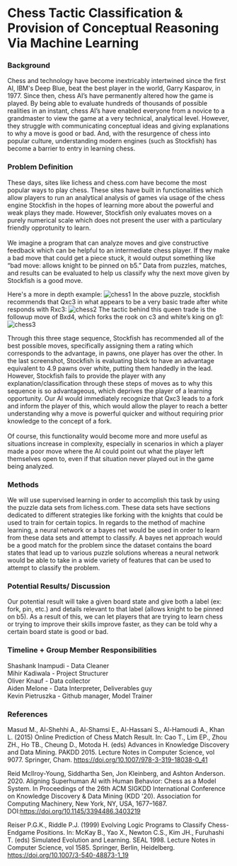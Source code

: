 # Chess Tactic Classification & Provision of Conceptual Reasoning Via Machine Learning
### Background

Chess and technology have become inextricably intertwined since the first AI, IBM's Deep Blue, beat the best player in the world, Garry Kasparov, in 1977. Since then, chess AI’s have permanently altered how the game is played. By being able to evaluate hundreds of thousands of possible realities in an instant, chess AI’s have enabled everyone from a novice to a grandmaster to view the game at a very technical, analytical level. However, they struggle with communicating conceptual ideas and giving explanations to why a move is good or bad. And, with the resurgence of chess into popular culture, understanding modern engines (such as Stockfish) has become a barrier to entry in learning chess.

### Problem Definition

These days, sites like lichess and chess.com have become the most popular ways to play chess. These sites have built in functionalities which allow players to run an analytical analysis of games via usage of the chess engine Stockfish in the hopes of learning more about the powerful and weak plays they made. However, Stockfish only evaluates moves on a purely numerical scale which does not present the user with a particulary friendly opprotunity to learn.<br><br>
We imagine a program that can analyze moves and give constructive feedback which can be helpful to an intermediate chess player. If they make a bad move that could get a piece stuck, it would output something like “bad move: allows knight to be pinned on b5.” Data from puzzles, matches, and results can be evaluated to help us classify why the next move given by Stockfish is a good move.

Here's a more in depth example:
![chess1](https://user-images.githubusercontent.com/32807310/136488491-de3785d9-a4e9-4241-bd48-ea586e24ecb1.png)
In the above puzzle, stockfish recommends that Qxc3 in what appears to be a very basic trade after white responds with Rxc3:
![chess2](https://user-images.githubusercontent.com/32807310/136488962-ba4af350-45b1-4261-9cac-669797859343.JPG)
The tactic behind this queen trade is the followup move of Bxd4, which forks the rook on c3 and white’s king on g1:
![chess3](https://user-images.githubusercontent.com/32807310/136489031-06ebc1b1-ffca-4c8f-ba52-969c1590045d.JPG)

Through this three stage sequence, Stockfish has recommended all of the best possible moves, specifically assigning them a rating which corresponds to the advantage, in pawns, one player has over the other. In the last screenshot, Stockfish is evaluating black to have an advantage equivalent to 4.9 pawns over white, putting them handedly in the lead. However, Stockfish fails to provide the player with any explanation/classification through these steps of moves as to why this sequence is so advantageous, which deprives the player of a learning opportunity. Our AI would immediately recognize that Qxc3 leads to a fork and inform the player of this, which would allow the player to reach a better understanding why a move is powerful quicker and without requiring prior knowledge to the concept of a fork.
<br><br>
Of course, this functionality would become more and more useful as situations increase in complexity, especially in scenarios in which a player made a poor move where the AI could point out what the player left themselves open to, even if that situation never played out in the game being analyzed.



### Methods

We will use supervised learning in order to accomplish this task by using the puzzle data sets from lichess.com. These data sets have sections dedicated to different strategies like forking with the knights that could be used to train for certain topics. In regards to the method of machine learning, a neural network or a bayes net would be used in order to learn from these data sets and attempt to classify. A bayes net approach would be a good match for the problem since the dataset contains the board states that lead up to various puzzle solutions whereas a neural network would be able to take in a wide variety of features that can be used to attempt to classify the problem. 

### Potential Results/ Discussion

Our potential result will take a given board state and give both a label (ex: fork, pin, etc.) and details relevant to that label (allows knight to be pinned on b5). As a result of this, we can let players that are trying to learn chess or trying to improve their skills improve faster, as they can be told why a certain board state is good or bad.

### Timeline + Group Member Responsibilities



Shashank Inampudi - Data Cleaner <br>
Mihir Kadiwala - Project Structurer<br>
Oliver Knauf - Data collector<br>
Aiden Melone - Data Interpreter, Deliverables guy<br>
Kevin Pietruszka - Github manager, Model Trainer<br>




### References

Masud M., Al-Shehhi A., Al-Shamsi E., Al-Hassani S., Al-Hamoudi A., Khan L. (2015) Online Prediction of Chess Match Result. In: Cao T., Lim EP., Zhou ZH., Ho TB., Cheung D., Motoda H. (eds) Advances in Knowledge Discovery and Data Mining. PAKDD 2015. Lecture Notes in Computer Science, vol 9077. Springer, Cham. https://doi.org/10.1007/978-3-319-18038-0_41

Reid McIlroy-Young, Siddhartha Sen, Jon Kleinberg, and Ashton Anderson. 2020. Aligning Superhuman AI with Human Behavior: Chess as a Model System. In Proceedings of the 26th ACM SIGKDD International Conference on Knowledge Discovery & Data Mining (KDD '20). Association for Computing Machinery, New York, NY, USA, 1677–1687. DOI:https://doi.org/10.1145/3394486.3403219

Reiser P.G.K., Riddle P.J. (1999) Evolving Logic Programs to Classify Chess-Endgame Positions. In: McKay B., Yao X., Newton C.S., Kim JH., Furuhashi T. (eds) Simulated Evolution and Learning. SEAL 1998. Lecture Notes in Computer Science, vol 1585. Springer, Berlin, Heidelberg. https://doi.org/10.1007/3-540-48873-1_19
